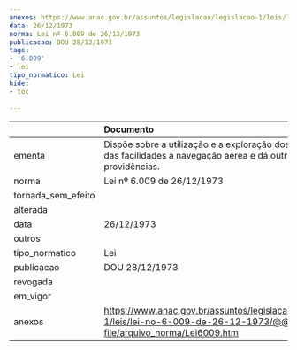 ```yaml
---
anexos: https://www.anac.gov.br/assuntos/legislacao/legislacao-1/leis/lei-no-6-009-de-26-12-1973/@@display-file/arquivo_norma/Lei6009.htm
data: 26/12/1973
norma: Lei nº 6.009 de 26/12/1973
publicacao: DOU 28/12/1973
tags:
- '6.009'
- lei
tipo_normatico: Lei
hide: 
- toc 
 
---
```


|                    | Documento                                                                                                                         |
|:-------------------|:----------------------------------------------------------------------------------------------------------------------------------|
| ementa             | Dispõe sobre a utilização e a exploração dos aeroportos, das facilidades à navegação aérea e dá outras providências.              |
| norma              | Lei nº 6.009 de 26/12/1973                                                                                                        |
| tornada_sem_efeito |                                                                                                                                   |
| alterada           |                                                                                                                                   |
| data               | 26/12/1973                                                                                                                        |
| outros             |                                                                                                                                   |
| tipo_normatico     | Lei                                                                                                                               |
| publicacao         | DOU 28/12/1973                                                                                                                    |
| revogada           |                                                                                                                                   |
| em_vigor           |                                                                                                                                   |
| anexos             | https://www.anac.gov.br/assuntos/legislacao/legislacao-1/leis/lei-no-6-009-de-26-12-1973/@@display-file/arquivo_norma/Lei6009.htm |